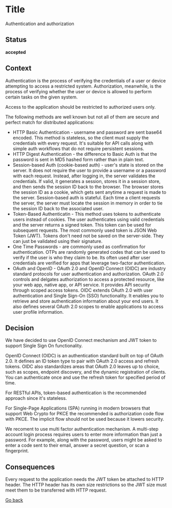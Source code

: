 # Title

Authentication and authorization

## Status

**accepted**

## Context

Authentication is the process of verifying the credentials of a user or device attempting to access a restricted system. Authorization, meanwhile, is the process of verifying whether the user or device is allowed to perform certain tasks on the given system.  

Access to the application should be restricted to authorized users only.  

The following methods are well known but not all of them are secure and perfect match for distributed applications:  
* HTTP Basic Authentication - username and password are sent base64 encoded. This method is stateless, so the client must supply the credentials with every request. It's suitable for API calls along with simple auth workflows that do not require persistent sessions.  
* HTTP Digest Authentication - the difference to Basic Auth is that the password is sent in MD5 hashed form rather than in plain text.  
* Session-based Auth (cookie-based auth) - user's state is stored on the server. It does not require the user to provide a username or a password with each request. Instead, after logging in, the server validates the credentials. If valid, it generates a session, stores it in a session store, and then sends the session ID back to the browser. The browser stores the session ID as a cookie, which gets sent anytime a request is made to the server. Session-based auth is stateful. Each time a client requests the server, the server must locate the session in memory in order to tie the session ID back to the associated user.  
* Token-Based Authenticatin - This method uses tokens to authenticate users instead of cookies. The user authenticates using valid credentials and the server returns a signed token. This token can be used for subsequent requests. The most commonly used token is JSON Web Token (JWT). Tokens don't need not be saved on the server-side. They can just be validated using their signature.  
* One Time Passwords - are commonly used as confirmation for authentication. OTPs are randomly generated codes that can be used to verify if the user is who they claim to be. Its often used after user credentials are verified for apps that leverage two-factor authentication.
* OAuth and OpenID - OAuth 2.0 and OpenID Connect (OIDC) are industry standard protocols for user authentication and authorization. OAuth 2.0 controls and delgates authorization to access a protected resource, like your web app, native app, or API service. It provides API security through scoped access tokens. OIDC extends OAuth 2.0 with user authentication and Single Sign-On (SSO) functionality. It enables you to retrieve and store authentication information about your end users. It also defines several OAuth 2.0 scopes to enable applications to access user profile information. 


## Decision

We have decided to use OpenID Connect mechanism and JWT token to support Single Sign On functionality.  

OpenID Connect (OIDC) is an authentication standard built on top of OAuth 2.0. It defines an ID token type to pair with OAuth 2.0 access and refresh tokens. OIDC also standardizes areas that OAuth 2.0 leaves up to choice, such as scopes, endpoint discovery, and the dynamic registration of clients. You can authenticate once and use the refresh token for specified period of time.  

For RESTful APIs, token-based authentication is the recommended approach since it's stateless.  

For Single-Page Applications (SPA) running in modern browsers that support Web Crypto for PKCE the recommended is authorization code flow with PKCE. The implicit flow should not be used because it lowers security.  

We recoment to use multi factor authentication mechanism. A multi-step account login process requires users to enter more information than just a password. For example, along with the password, users might be asked to enter a code sent to their email, answer a secret question, or scan a fingerprint.  

## Consequences

Every request to the application needs the JWT token be attached to HTTP header. The HTTP header has its own size restrictions so the JWT size must meet them to be transferred with HTTP request.  

[Go back](./README.md)